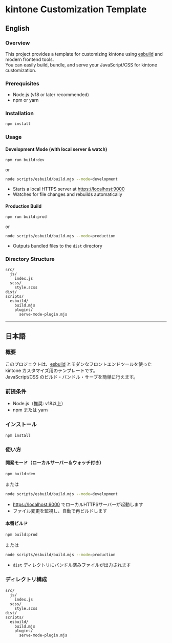# kintone Customization Template

## English

### Overview

This project provides a template for customizing kintone using [esbuild](https://esbuild.github.io/) and modern frontend tools.  
You can easily build, bundle, and serve your JavaScript/CSS for kintone customization.

### Prerequisites

- Node.js (v18 or later recommended)
- npm or yarn

### Installation

```sh
npm install
```

### Usage

#### Development Mode (with local server & watch)

```sh
npm run build:dev
```

or

```sh
node scripts/esbuild/build.mjs --mode=development
```

- Starts a local HTTPS server at [https://localhost:9000](https://localhost:9000)
- Watches for file changes and rebuilds automatically

#### Production Build

```sh
npm run build:prod
```

or

```sh
node scripts/esbuild/build.mjs --mode=production
```

- Outputs bundled files to the `dist` directory

### Directory Structure

```
src/
  js/
    index.js
  scss/
    style.scss
dist/
scripts/
  esbuild/
    build.mjs
    plugins/
      serve-mode-plugin.mjs
```

---

## 日本語

### 概要

このプロジェクトは、[esbuild](https://esbuild.github.io/) とモダンなフロントエンドツールを使った kintone カスタマイズ用のテンプレートです。  
JavaScript/CSS のビルド・バンドル・サーブを簡単に行えます。

### 前提条件

- Node.js（推奨: v18以上）
- npm または yarn

### インストール

```sh
npm install
```

### 使い方

#### 開発モード（ローカルサーバー＆ウォッチ付き）

```sh
npm build:dev
```

または

```sh
node scripts/esbuild/build.mjs --mode=development
```

- [https://localhost:9000](https://localhost:9000) でローカルHTTPSサーバーが起動します
- ファイル変更を監視し、自動で再ビルドします

#### 本番ビルド

```sh
npm build:prod
```

または

```sh
node scripts/esbuild/build.mjs --mode=production
```

- `dist` ディレクトリにバンドル済みファイルが出力されます

### ディレクトリ構成

```
src/
  js/
    index.js
  scss/
    style.scss
dist/
scripts/
  esbuild/
    build.mjs
    plugins/
      serve-mode-plugin.mjs
```
